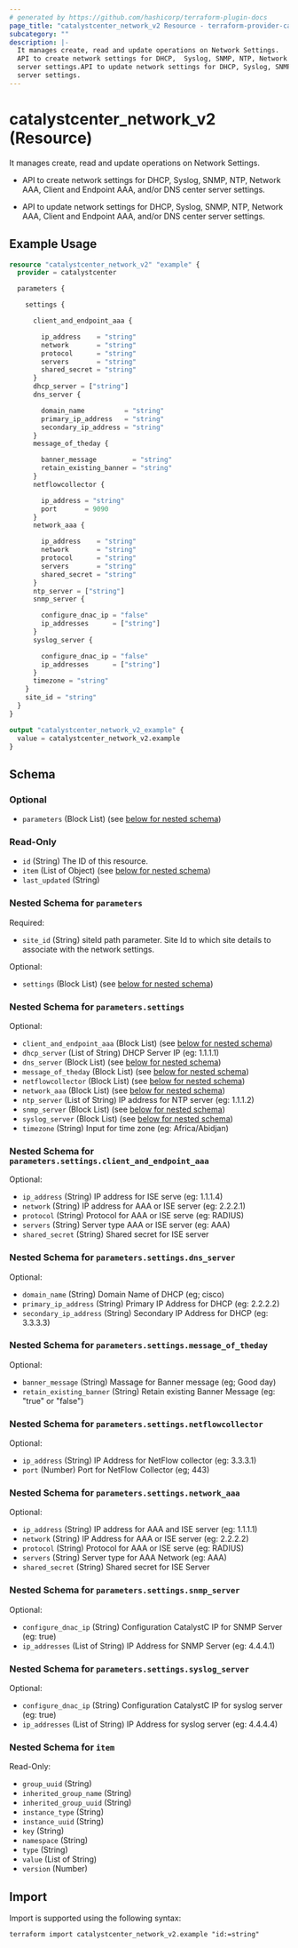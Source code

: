```yaml
---
# generated by https://github.com/hashicorp/terraform-plugin-docs
page_title: "catalystcenter_network_v2 Resource - terraform-provider-catalystcenter"
subcategory: ""
description: |-
  It manages create, read and update operations on Network Settings.
  API to create network settings for DHCP,  Syslog, SNMP, NTP, Network AAA, Client and Endpoint AAA, and/or DNS center
  server settings.API to update network settings for DHCP, Syslog, SNMP, NTP, Network AAA, Client and Endpoint AAA, and/or DNS center
  server settings.
---
```


# catalystcenter_network_v2 (Resource)

It manages create, read and update operations on Network Settings.

- API to create network settings for DHCP,  Syslog, SNMP, NTP, Network AAA, Client and Endpoint AAA, and/or DNS center
server settings.

- API to update network settings for DHCP, Syslog, SNMP, NTP, Network AAA, Client and Endpoint AAA, and/or DNS center
server settings.

## Example Usage

```terraform
resource "catalystcenter_network_v2" "example" {
  provider = catalystcenter

  parameters {

    settings {

      client_and_endpoint_aaa {

        ip_address    = "string"
        network       = "string"
        protocol      = "string"
        servers       = "string"
        shared_secret = "string"
      }
      dhcp_server = ["string"]
      dns_server {

        domain_name          = "string"
        primary_ip_address   = "string"
        secondary_ip_address = "string"
      }
      message_of_theday {

        banner_message         = "string"
        retain_existing_banner = "string"
      }
      netflowcollector {

        ip_address = "string"
        port       = 9090
      }
      network_aaa {

        ip_address    = "string"
        network       = "string"
        protocol      = "string"
        servers       = "string"
        shared_secret = "string"
      }
      ntp_server = ["string"]
      snmp_server {

        configure_dnac_ip = "false"
        ip_addresses      = ["string"]
      }
      syslog_server {

        configure_dnac_ip = "false"
        ip_addresses      = ["string"]
      }
      timezone = "string"
    }
    site_id = "string"
  }
}

output "catalystcenter_network_v2_example" {
  value = catalystcenter_network_v2.example
}
```

<!-- schema generated by tfplugindocs -->
## Schema

### Optional

- `parameters` (Block List) (see [below for nested schema](#nestedblock--parameters))

### Read-Only

- `id` (String) The ID of this resource.
- `item` (List of Object) (see [below for nested schema](#nestedatt--item))
- `last_updated` (String)

<a id="nestedblock--parameters"></a>
### Nested Schema for `parameters`

Required:

- `site_id` (String) siteId path parameter. Site Id to which site details to associate with the network settings.

Optional:

- `settings` (Block List) (see [below for nested schema](#nestedblock--parameters--settings))

<a id="nestedblock--parameters--settings"></a>
### Nested Schema for `parameters.settings`

Optional:

- `client_and_endpoint_aaa` (Block List) (see [below for nested schema](#nestedblock--parameters--settings--client_and_endpoint_aaa))
- `dhcp_server` (List of String) DHCP Server IP (eg: 1.1.1.1)
- `dns_server` (Block List) (see [below for nested schema](#nestedblock--parameters--settings--dns_server))
- `message_of_theday` (Block List) (see [below for nested schema](#nestedblock--parameters--settings--message_of_theday))
- `netflowcollector` (Block List) (see [below for nested schema](#nestedblock--parameters--settings--netflowcollector))
- `network_aaa` (Block List) (see [below for nested schema](#nestedblock--parameters--settings--network_aaa))
- `ntp_server` (List of String) IP address for NTP server (eg: 1.1.1.2)
- `snmp_server` (Block List) (see [below for nested schema](#nestedblock--parameters--settings--snmp_server))
- `syslog_server` (Block List) (see [below for nested schema](#nestedblock--parameters--settings--syslog_server))
- `timezone` (String) Input for time zone (eg: Africa/Abidjan)

<a id="nestedblock--parameters--settings--client_and_endpoint_aaa"></a>
### Nested Schema for `parameters.settings.client_and_endpoint_aaa`

Optional:

- `ip_address` (String) IP address for ISE serve (eg: 1.1.1.4)
- `network` (String) IP address for AAA or ISE server (eg: 2.2.2.1)
- `protocol` (String) Protocol for AAA or ISE serve (eg: RADIUS)
- `servers` (String) Server type AAA or ISE server (eg: AAA)
- `shared_secret` (String) Shared secret for ISE server


<a id="nestedblock--parameters--settings--dns_server"></a>
### Nested Schema for `parameters.settings.dns_server`

Optional:

- `domain_name` (String) Domain Name of DHCP (eg; cisco)
- `primary_ip_address` (String) Primary IP Address for DHCP (eg: 2.2.2.2)
- `secondary_ip_address` (String) Secondary IP Address for DHCP (eg: 3.3.3.3)


<a id="nestedblock--parameters--settings--message_of_theday"></a>
### Nested Schema for `parameters.settings.message_of_theday`

Optional:

- `banner_message` (String) Massage for Banner message (eg; Good day)
- `retain_existing_banner` (String) Retain existing Banner Message (eg: "true" or "false")


<a id="nestedblock--parameters--settings--netflowcollector"></a>
### Nested Schema for `parameters.settings.netflowcollector`

Optional:

- `ip_address` (String) IP Address for NetFlow collector (eg: 3.3.3.1)
- `port` (Number) Port for NetFlow Collector (eg; 443)


<a id="nestedblock--parameters--settings--network_aaa"></a>
### Nested Schema for `parameters.settings.network_aaa`

Optional:

- `ip_address` (String) IP address for AAA and ISE server (eg: 1.1.1.1)
- `network` (String) IP Address for AAA or ISE server (eg: 2.2.2.2)
- `protocol` (String) Protocol for AAA or ISE serve (eg: RADIUS)
- `servers` (String) Server type for AAA Network (eg: AAA)
- `shared_secret` (String) Shared secret for ISE Server


<a id="nestedblock--parameters--settings--snmp_server"></a>
### Nested Schema for `parameters.settings.snmp_server`

Optional:

- `configure_dnac_ip` (String) Configuration CatalystC IP for SNMP Server (eg: true)
- `ip_addresses` (List of String) IP Address for SNMP Server (eg: 4.4.4.1)


<a id="nestedblock--parameters--settings--syslog_server"></a>
### Nested Schema for `parameters.settings.syslog_server`

Optional:

- `configure_dnac_ip` (String) Configuration CatalystC IP for syslog server (eg: true)
- `ip_addresses` (List of String) IP Address for syslog server (eg: 4.4.4.4)




<a id="nestedatt--item"></a>
### Nested Schema for `item`

Read-Only:

- `group_uuid` (String)
- `inherited_group_name` (String)
- `inherited_group_uuid` (String)
- `instance_type` (String)
- `instance_uuid` (String)
- `key` (String)
- `namespace` (String)
- `type` (String)
- `value` (List of String)
- `version` (Number)

## Import

Import is supported using the following syntax:

```shell
terraform import catalystcenter_network_v2.example "id:=string"
```
